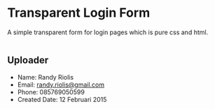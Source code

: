 # Transparent Login Form
A simple transparent form for login pages which is pure css and html.

<img href="https://raw.github.com/r4nd1/template-login-transparent/master/screenshot.jpg" width="900">

## Uploader
* Name: Randy Riolis
* Email: randy.riolis@gmail.com
* Phone: 085769050599
* Created Date: 12 Februari 2015